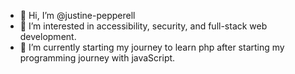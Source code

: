 - 👋 Hi, I’m @justine-pepperell
- 👀 I’m interested in accessibility, security, and full-stack web development. 
- 🌱 I’m currently starting my journey to learn php after starting my programming journey with javaScript. 



<!---
justine-pepperell/justine-pepperell is a ✨ special ✨ repository because its `README.md` (this file) appears on your GitHub profile.
You can click the Preview link to take a look at your changes.
--->
